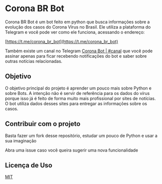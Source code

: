 # Corona BR Bot

Corona BR Bot é um bot feito em python que busca informações sobre a evolução dos 
casos do Corona Vírus no Brasil. 
Ele utiliza a plataforma do Telegram e você pode ver como ele funciona, 
 acessando o endereço:

[https://t.me/corona_br_bot](https://t.me/corona_br_bot)

Também existe um canal no Telegram [Corona Bot | #canal](https://t.me/corona_br) que você pode 
assinar apenas para ficar recebendo notificações do bot e saber sobre outras notícias relacionadas.

## Objetivo

O objetivo principal do projeto é aprender um pouco mais sobre Python e sobre Bots. 
A intenção não é servir de referência para os dados do vírus porque isso já é feito de forma muito 
mais profissional por sites de notícias. O bot utiliza dados desses sites para entregar as informações 
sobre os casos. 

## Contribuir com o projeto

Basta fazer um fork desse repositório, estudar um pouco de Python  e usar a sua imaginação

Abra uma issue caso você queira sugerir uma nova funcionalidade

## Licença de Uso
[MIT](https://choosealicense.com/licenses/mit/)